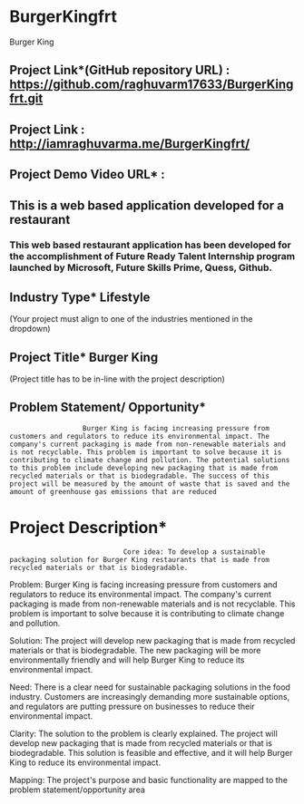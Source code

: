 # BurgerKingfrt
Burger King



## Project Link*(GitHub repository URL)   : https://github.com/raghuvarm17633/BurgerKingfrt.git


## Project Link                           : http://iamraghuvarma.me/BurgerKingfrt/

## Project Demo Video URL*                :



## This is a web based application developed for a restaurant



### This web based restaurant application has been developed for the accomplishment of Future Ready Talent Internship program launched by Microsoft, Future Skills Prime, Quess, Github.


## Industry Type*          Lifestyle
(Your project must align to one of the industries mentioned in the dropdown)




## Project Title*           Burger King
(Project title has to be in-line with the project description)


## Problem Statement/ Opportunity*
                      Burger King is facing increasing pressure from customers and regulators to reduce its environmental impact. The company's current packaging is made from non-renewable materials and is not recyclable. This problem is important to solve because it is contributing to climate change and pollution. The potential solutions to this problem include developing new packaging that is made from recycled materials or that is biodegradable. The success of this project will be measured by the amount of waste that is saved and the amount of greenhouse gas emissions that are reduced


# Project Description*
                                Core idea: To develop a sustainable packaging solution for Burger King restaurants that is made from recycled materials or that is biodegradable.

Problem: Burger King is facing increasing pressure from customers and regulators to reduce its environmental impact. The company's current packaging is made from non-renewable materials and is not recyclable. This problem is important to solve because it is contributing to climate change and pollution.

Solution: The project will develop new packaging that is made from recycled materials or that is biodegradable. The new packaging will be more environmentally friendly and will help Burger King to reduce its environmental impact.

Need: There is a clear need for sustainable packaging solutions in the food industry. Customers are increasingly demanding more sustainable options, and regulators are putting pressure on businesses to reduce their environmental impact.

Clarity: The solution to the problem is clearly explained. The project will develop new packaging that is made from recycled materials or that is biodegradable. This solution is feasible and effective, and it will help Burger King to reduce its environmental impact.

Mapping: The project's purpose and basic functionality are mapped to the problem statement/opportunity area




